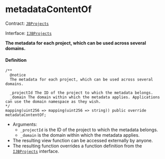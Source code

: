 # metadataContentOf

Contract: [`JBProjects`](/docs/dev/v2/contracts/jbprojects/README.md)

Interface: [`IJBProjects`](/docs/dev/v2/interfaces/ijbprojects.md)

**The metadata for each project, which can be used across several domains.**

#### Definition

```
/**
  @notice
  The metadata for each project, which can be used across several domains.

  _projectId The ID of the project to which the metadata belongs.
  _domain The domain within which the metadata applies. Applications can use the domain namespace as they wish.
*/
mapping(uint256 => mapping(uint256 => string)) public override metadataContentOf;
```

* Arguments:
  * `_projectId` is the ID of the project to which the metadata belongs.
  * `_domain` is the domain within which the metadata applies.
* The resulting view function can be accessed externally by anyone.
* The resulting function overrides a function definition from the [`IJBProjects`](/docs/dev/v2/interfaces/ijbprojects.md) interface.
